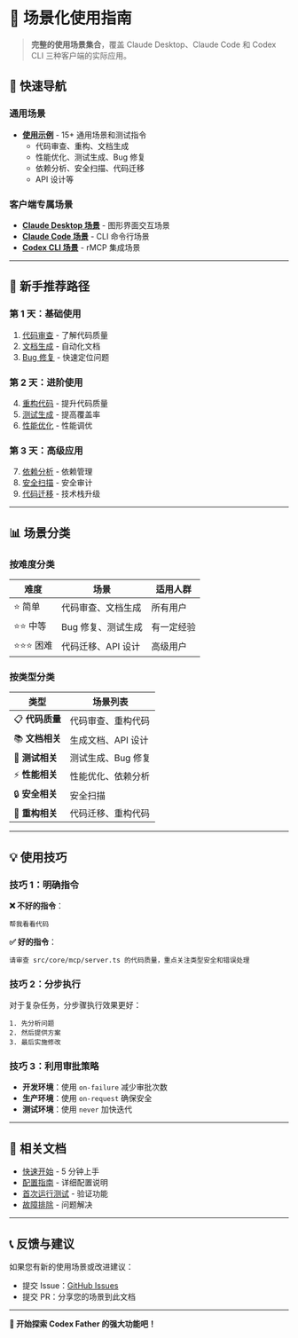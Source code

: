 # 📖 场景化使用指南

> **完整的使用场景集合**，覆盖 Claude Desktop、Claude Code 和 Codex CLI 三种客户端的实际应用。

## 🎯 快速导航

### 通用场景

- **[使用示例](examples.md)** - 15+ 通用场景和测试指令
  - 代码审查、重构、文档生成
  - 性能优化、测试生成、Bug 修复
  - 依赖分析、安全扫描、代码迁移
  - API 设计等

### 客户端专属场景

- **[Claude Desktop 场景](claude-desktop.md)** - 图形界面交互场景
- **[Claude Code 场景](claude-code.md)** - CLI 命令行场景
- **[Codex CLI 场景](codex-cli.md)** - rMCP 集成场景

---

## 🚀 新手推荐路径

### 第 1 天：基础使用

1. [代码审查](examples.md#场景-1代码审查) - 了解代码质量
2. [文档生成](examples.md#场景-3生成文档) - 自动化文档
3. [Bug 修复](examples.md#场景-6bug-修复) - 快速定位问题

### 第 2 天：进阶使用

4. [重构代码](examples.md#场景-2重构代码) - 提升代码质量
5. [测试生成](examples.md#场景-5测试生成) - 提高覆盖率
6. [性能优化](examples.md#场景-4性能优化) - 性能调优

### 第 3 天：高级应用

7. [依赖分析](examples.md#场景-7依赖分析) - 依赖管理
8. [安全扫描](examples.md#场景-8安全扫描) - 安全审计
9. [代码迁移](examples.md#场景-9代码迁移) - 技术栈升级

---

## 📊 场景分类

### 按难度分类

| 难度 | 场景 | 适用人群 |
|------|------|----------|
| ⭐ 简单 | 代码审查、文档生成 | 所有用户 |
| ⭐⭐ 中等 | Bug 修复、测试生成 | 有一定经验 |
| ⭐⭐⭐ 困难 | 代码迁移、API 设计 | 高级用户 |

### 按类型分类

| 类型 | 场景列表 |
|------|----------|
| 📋 **代码质量** | 代码审查、重构代码 |
| 📚 **文档相关** | 生成文档、API 设计 |
| 🧪 **测试相关** | 测试生成、Bug 修复 |
| ⚡ **性能相关** | 性能优化、依赖分析 |
| 🔒 **安全相关** | 安全扫描 |
| 🔧 **重构相关** | 代码迁移、重构代码 |

---

## 💡 使用技巧

### 技巧 1：明确指令

**❌ 不好的指令**：
```
帮我看看代码
```

**✅ 好的指令**：
```
请审查 src/core/mcp/server.ts 的代码质量，重点关注类型安全和错误处理
```

### 技巧 2：分步执行

对于复杂任务，分步骤执行效果更好：

```
1. 先分析问题
2. 然后提供方案
3. 最后实施修改
```

### 技巧 3：利用审批策略

- **开发环境**：使用 `on-failure` 减少审批次数
- **生产环境**：使用 `on-request` 确保安全
- **测试环境**：使用 `never` 加快迭代

---

## 🔗 相关文档

- [快速开始](../quick-start.md) - 5 分钟上手
- [配置指南](../configuration.md) - 详细配置说明
- [首次运行测试](../first-run.md) - 验证功能
- [故障排除](../troubleshooting.md) - 问题解决

---

## 📞 反馈与建议

如果您有新的使用场景或改进建议：

- 提交 Issue：[GitHub Issues](https://github.com/yuanyuanyuan/codex-father/issues)
- 提交 PR：分享您的场景到此文档

---

**🎉 开始探索 Codex Father 的强大功能吧！**
